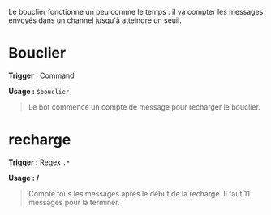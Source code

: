 Le bouclier fonctionne un peu comme le temps : il va compter les messages envoyés dans un channel jusqu'à atteindre un seuil.

# Bouclier

**Trigger** : Command

**Usage :** `$bouclier`

> Le bot commence un compte de message pour recharger le bouclier.  

# recharge

**Trigger :** Regex `.*`

**Usage : /**

> Compte tous les messages après le début de la recharge. Il faut 11 messages pour la terminer.
